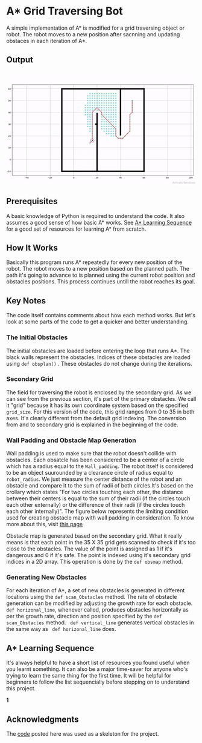 # A* Grid Traversing Bot

A simple implementation of A* is modified for a grid traversing object or robot. The robot moves to a new position after sacnning and
updating obstaces in each iteration of A*.

## Output

![](https://github.com/raihanulrahul/a-star-moving/blob/master/output.gif)
  
## Prerequisites

A basic knowledge of Python is required to understand the code. It also assumes a good sense of how basic A* works. See [A* Learning Sequence](#a*-learning-sequence) for a good set of resources for learning A* from scratch.

## How It Works

Basically this program runs A* repeatedly for every new position of the robot. The robot moves to a new position based on the 
planned path. The path it's going to advance to is planned using the current robot position and obstacles positions. This process continues untill the robot reaches its goal.

<flowchart here>

## Key Notes

The code itself contains comments about how each method works. But let's look at some parts of the code to get a quicker and better
understanding.

### The Initial Obstacles

The initial obstacles are loaded before entering the loop that runs A*. The black walls represent the obstacles. Indices of these obstacles are loaded using ``` def obsplan() ``` . These obstacles do not change during the iterations.

<screenshot of initial obstacles>
  
### Secondary Grid

The field for traversing the robot is enclosed by the secondary grid. As we can see from the previous section, it's part of the primary obstacles. We call it "grid" because it has its own coordinate system based on the specified ``` grid_size```. For this version of the code, this grid ranges from 0 to 35 in both axes. It's clearly different from the default grid indexing. The conversion from and to secondary grid is explained in the beginning of the code.

<SCREEENSHOT OF SECONDARY GRID>
 
 ### Wall Padding and Obstacle Map Generation
 
 Wall padding is used to make sure that the robot doesn't collide with obstacles. Each obsatcle has been considered to be a center of a circle which has a radius equal to the ```Wall_padding```. The robot itself is considered to be an object suurounded by a clearance circle of radius equal to ```robot_radius```. We just measure the center distance of the robot and an obstacle and compare it to the sum of radii of both circles.It's based on the crollary which states "For two circles touching each other, the distance between their centers is equal to the sum of their radii (if the circles touch each other externally) or the difference of their radii (if the circles touch each other internally)". The figure below represents the limiting condition used for creating obstacle map with wall padding in consideration. To know more about this, visit [this page](https://www.cuemath.com/circles-tangents/circles-touching-each-other/)
  
  Obstacle map is generated based on the secondary grid. What it really means is that each point in the 35 X 35 grid gets scanned to check if it's too close to the obstacles. The value of the point is assigned as 1 if it's dangerous and 0 if it's safe. The point is indexed using it's secondary grid indices in a 2D array. This operation is done by the ```def obsmap``` method.
  
 ### Generating New Obstacles
 
 For each iteration of A*, a set of new obstacles is generated in different locations using the ```def scan_Obstacles``` method. The rate of obstacle generation can be modified by adjusting the growth rate for each obstacle.
``` def horizonal_line```, whenever called, produces obstacles horizontally as per the growth rate, direction and position specified by the ```def scan_Obstacles``` method.
``` def vertical_line``` generates vertical obstacles in the same way as ``` def horizonal_line``` does.

## A* Learning Sequence

It's always helpful to have a short list of resources you found useful when you learnt something. It can also be a major time-saver for anyone who's trying to learn the same thing for the first time. It will be helpful for beginners to follow the list sequencially before stepping on to understand this project.

**1**


## Acknowledgments

The [code](https://github.com/AtsushiSakai/PythonRobotics/tree/master/PathPlanning/AStar) posted here was used as a skeleton for the project.


